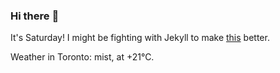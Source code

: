 ### Hi there :wave:

It's Saturday! I might be fighting with Jekyll to make [this](https://swissclubtoronto.ca) better.

Weather in Toronto: mist, at +21°C.

